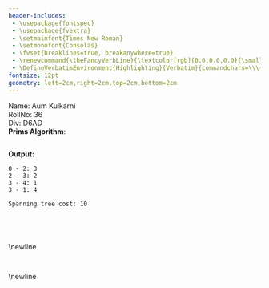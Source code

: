 ```yaml
---
header-includes:
 - \usepackage{fontspec}
 - \usepackage{fvextra}
 - \setmainfont{Times New Roman}
 - \setmonofont{Consolas}
 - \fvset{breaklines=true, breakanywhere=true}
 - \renewcommand{\theFancyVerbLine}{\textcolor[rgb]{0.0,0.0,0.0}{\small\arabic{FancyVerbLine}}}
 - \DefineVerbatimEnvironment{Highlighting}{Verbatim}{commandchars=\\\{\}, frame=leftline, numbersep=4pt, framesep=4pt}
fontsize: 12pt
geometry: left=2cm,right=2cm,top=2cm,bottom=2cm
---
```

Name: Aum Kulkarni  
RollNo: 36  
Div: D6AD  
**Prims Algorithm**:
```{.py include="driver.py" .numberLines}
```
**Output:**
```
0 - 2: 3
2 - 3: 2
3 - 4: 1
3 - 1: 4

Spanning tree cost: 10
```
```{.py include="priorityqueue.py" .numberLines}
```
```{.py include="stack_app/__init__.py" .numberLines}
```
```{.py include="stack_app/in_pre.py" .numberLines}
```
```{.py include="stack_app/post_eval.py" .numberLines}
```
\newline
```{.py include="linkedlist_ops/__init__.py" .numberLines}
```

```{.py include="linkedlist_ops/node.py" .numberLines}
```
\newline
```{.py include="linkedlist_ops/linkedlist.py" .numberLines}
```
```{.py include="linkedlist_ops/add_ll.py" .numberLines}
```
```{.py include="linkedlist_ops/sort_ll.py" .numberLines}
```

```{.py include="linkedlist_ops/sample_ll.py" .numberLines}
```